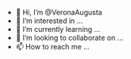 - 👋 Hi, I’m @VeronaAugusta
- 👀 I’m interested in ...
- 🌱 I’m currently learning ...
- 💞️ I’m looking to collaborate on ...
- 📫 How to reach me ...

<!---
VeronaAugusta/VeronaAugusta is a ✨ special ✨ repository because its `README.md` (this file) appears on your GitHub profile.
You can click the Preview link to take a look at your changes.
--->
